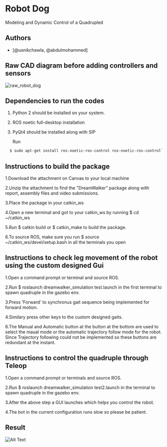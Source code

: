 
# Robot Dog

Modeling and Dynamic Control of a Quadrupled


## Authors

- [@usnikchawla, @abdulmohammed]


## Raw CAD diagram before adding controllers and sensors
![raw_robot_dog](https://user-images.githubusercontent.com/102131442/229674543-392f3fad-e2f4-4278-9679-84f279173456.png)




## Dependencies to run the codes

1. Python 2  should be installed on your system.
2. ROS noetic full-desktop installation
3. PyQt4 should be installed along with SIP

    Run
```bash
  $ sudo apt-get install ros-noetic-ros-control ros-noetic-ros-controllers
```


## Instructions to build the package
1.Download the attachment on Canvas to your local machine

2.Unzip the attachment to find the "DreamWalker" package along with report, assembly files and video submissions.
    
3.Place the package in your catkin_ws
    
4.Open a new terminal and got to your catkin_ws by running $ cd ~/catkin_ws
    
5.Run $ catkin build or $ catkin_make to build the package.
    
6.To source ROS, make sure you run $ source ~/catkin_ws/devel/setup.bash in all the terminals you open

## Instructions to check leg movement of the robot using the custom designed Gui

1.Open a command prompt or terminal and source ROS.

2.Run $ roslaunch dreamwalker_simulation test.launch in the first terminal to spawn quadruple in the gazebo env.
    
3.Press 'Forward' to  synchronus gait sequence being implemented for forward motion.
    
4.Similary press other keys to the custom designed gaits.
    
6.The Manual and Automatic button at the button at the bottom are used to select the maual mode or the automatic trajectory follow mode for the robot.
Since Trajectory following could not be implemented so these buttons are redundant at the instant.
    

## Instructions to control the quadruple through Teleop 

1.Open a command prompt or terminals and source ROS.

2.Run $ roslaunch dreamwalker_simulation test2.launch in the terminal to spawn quadruple in the gazebo env.

3.After the above step a GUI launches which helps you control the robot.

4.The bot in the current configuration runs slow so please be patient.

## Result
![Alt Text]()
